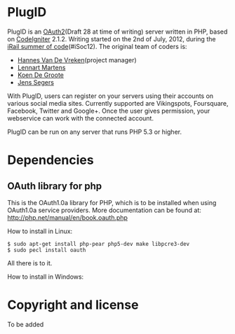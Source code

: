 PlugID
=========
PlugID is an [OAuth2](http://oauth.net/2/)(Draft 28 at time of writing) server written in PHP, based on [CodeIgniter](http://codeigniter.com/) 2.1.2.
Writing started on the 2nd of July, 2012, during the [iRail summer of code](http://hello.irail.be/irail-summer-of-code/)(#iSoc12).
The original team of coders is:

* [Hannes Van De Vreken](http://twitter.com/hannesvdvreken)(project manager)
* [Lennart Martens](http://twitter.com/lennartmart)
* [Koen De Groote](http://twitter.com/koen027)
* [Jens Segers](http://twitter.com/jenssegers)

With PlugID, users can register on your servers using their accounts on various social media sites. Currently supported are Vikingspots, Foursquare, Facebook, Twitter and Google+.
Once the user gives permission, your webservice can work with the connected account.

PlugID can be run on any server that runs PHP 5.3 or higher.

Dependencies
============

OAuth library for php
---------------------

This is the OAuth1.0a library for PHP, which is to be installed when using OAuth1.0a service providers. More documentation can be found at: http://php.net/manual/en/book.oauth.php

How to install in Linux:
```
$ sudo apt-get install php-pear php5-dev make libpcre3-dev
$ sudo pecl install oauth
```

All there is to it.

How to install in Windows:


Copyright and license
=====================
To be added